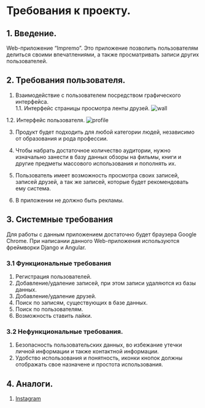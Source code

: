 # Требования к проекту.
## 1. Введение.
Web-приложение “Impremo”.
Это приложение позволить пользователям делиться своими впечатлениями, а также просматривать записи других пользователей.
## 2. Требования пользователя.
1.	Взаимодействие с пользователем посредством графического интерфейса.  
1.1. Интерфейс страницы просмотра ленты друзей. ![wall](https://user-images.githubusercontent.com/17424510/31310659-adaa66f8-aba4-11e7-802e-f56d68ffe09a.png)

1.2. Интерфейс пользователя. ![profile](https://user-images.githubusercontent.com/17424510/31310644-55302440-aba4-11e7-9247-dea5e7cc0169.png)

3. Продукт будет подходить для любой категории людей, независимо от образования и рода профессии.

4.	Чтобы набрать достаточное количество аудитории, нужно изначально занести в базу данных обзоры на фильмы, книги и другие предметы массового использования и пополнять их.

5. Пользователь имеет возможность просмотра своих записей, записей друзей, а так же записей, которые будет рекомендовать ему система.

6. В приложении не должно быть рекламы.

## 3. Системные требования
Для работы с данным приложением достаточно будет браузера Google Chrome. При написании данного Web-приложения используются фреймворки Django и Angular.
### 3.1	Функциональные требования
1. Регистрация пользователей.
2. Добавление/удаление записей, при этом записи удаляются из базы данных.
3. Добавление/удаление друзей.
4. Поиск по записям, существующих в базе данных.
5. Поиск по пользователям.
6. Возможность ставить лайки.
### 3.2 Нефункциональные требования.
1. Безопасность пользовательских данных, во избежание утечки личной информации и также контактной информации.
2. Удобство использования и понятность, иконки кнопок должны отображать свое назначене и простота использования.

## 4. Аналоги.
1. [Instagram](http://instagram.com)
